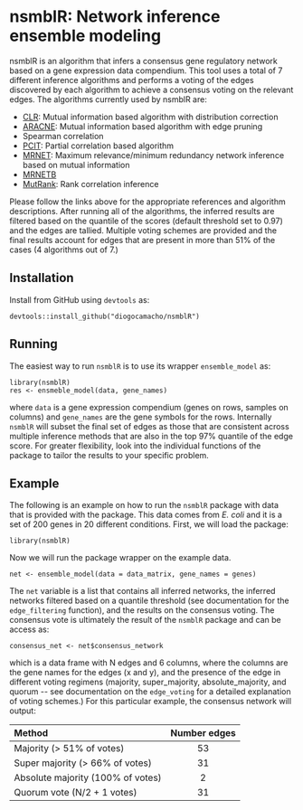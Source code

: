 # nsmblR: Network inference ensemble modeling

nsmblR is an algorithm that infers a consensus gene regulatory network based on a gene expression data compendium. This tool uses a total of 7 different inference algorithms and performs a voting of the edges discovered by each algorithm to achieve a consensus voting on the relevant edges. The algorithms currently used by nsmblR are:

  - [CLR](https://journals.plos.org/plosbiology/article?id=10.1371/journal.pbio.0050008): Mutual information based algorithm with distribution correction
  - [ARACNE](https://bmcbioinformatics.biomedcentral.com/articles/10.1186/1471-2105-7-S1-S7): Mutual information based algorithm with edge pruning
  - Spearman correlation
  - [PCIT](https://www.ncbi.nlm.nih.gov/pubmed/20007253): Partial correlation based algorithm
  - [MRNET](https://www.ncbi.nlm.nih.gov/pmc/articles/PMC3171353/): Maximum relevance/minimum redundancy network inference based on mutual information
  - [MRNETB](https://www.ncbi.nlm.nih.gov/pmc/articles/PMC3171353/)
  - [MutRank](https://www.ncbi.nlm.nih.gov/pubmed/19767600): Rank correlation inference

Please follow the links above for the appropriate references and algorithm descriptions. After running all of the algorithms, the inferred results are filtered based on the quantile of the scores (default threshold set to 0.97) and the edges are tallied. Multiple voting schemes are provided and the final results account for edges that are present in more than 51% of the cases (4 algorithms out of 7.)

## Installation

Install from GitHub using `devtools` as:

```
devtools::install_github("diogocamacho/nsmblR")
```

## Running
The easiest way to run `nsmblR` is to use its wrapper `ensemble_model` as:

```
library(nsmblR)
res <- ensmeble_model(data, gene_names)
```

where `data` is a gene expression compendium (genes on rows, samples on columns) and `gene_names` are the gene symbols for the rows. Internally `nsmblR` will subset the final set of edges as those that are consistent across multiple inference methods that are also in the top 97% quantile of the edge score. For greater flexibility, look into the individual functions of the package to tailor the results to your specific problem.

## Example

The following is an example on how to run the `nsmblR` package with data that is provided with the package. This data comes from _E. coli_ and it is a set of 200 genes in 20 different conditions. First, we will load the package:

```
library(nsmblR)
```

Now we will run the package wrapper on the example data.

```
net <- ensemble_model(data = data_matrix, gene_names = genes)
```

The `net` variable is a list that contains all inferred networks, the inferred networks filtered based on a quantile threshold (see documentation for the `edge_filtering` function), and the results on the consensus voting. The consensus vote is ultimately the result of the `nsmblR` package and can be access as:

```
consensus_net <- net$consensus_network
```

which is a data frame with N edges and 6 columns, where the columns are the gene names for the edges (x and y), and the presence of the edge in different voting regimens (majority, super_majority, absolute_majority, and quorum -- see documentation on the `edge_voting` for a detailed explanation of voting schemes.) For this particular example, the consensus network will output:

| Method                            | Number edges |
|:----------------------------------|:------------:|
| Majority (> 51% of votes)         | 53           |
| Super majority (> 66% of votes)   | 31           |
| Absolute majority (100% of votes) | 2            |
| Quorum vote (N/2 + 1 votes)       | 31           |
